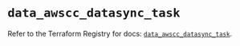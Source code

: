 # `data_awscc_datasync_task`

Refer to the Terraform Registry for docs: [`data_awscc_datasync_task`](https://registry.terraform.io/providers/hashicorp/awscc/0.70.0/docs/data-sources/datasync_task).
